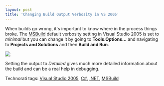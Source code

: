 ```yaml
---
layout: post
title: 'Changing Build Output Verbosity in VS 2005'
---
```

When builds go wrong, it's important to know where in the process things broke. The [MSBuild](http://msdn2.microsoft.com/en-us/library/wea2sca5(VS.80).aspx) default verbosity setting in Visual Studio 2005 is set to _minimal_ but you can change it by going to **Tools.Options...** and navigating to **Projects and Solutions** and then **Build and Run**.

![](http://www.myotherdrive.com/public/blueonion/Blog/vsbuildoptions.png)

Setting the output to _Detailed_ gives much more detailed information about the build and can be a real help in debugging.

Technorati tags: [Visual Studio 2005](http://technorati.com/tags/Visual%20Studio%202005), [C#](http://technorati.com/tags/C#), [.NET](http://technorati.com/tags/.NET), [MSBuild](http://technorati.com/tags/MSBuild)
